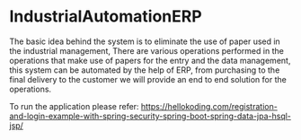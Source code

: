 # IndustrialAutomationERP
The basic idea behind the system is to eliminate the use of paper used in the industrial management, There are various operations performed in the operations that make use of papers for the entry and the data management, this system can be automated by the help of ERP, from purchasing to the final delivery to the customer we will provide an end to end solution for the operations.

To run the application please refer: 
https://hellokoding.com/registration-and-login-example-with-spring-security-spring-boot-spring-data-jpa-hsql-jsp/